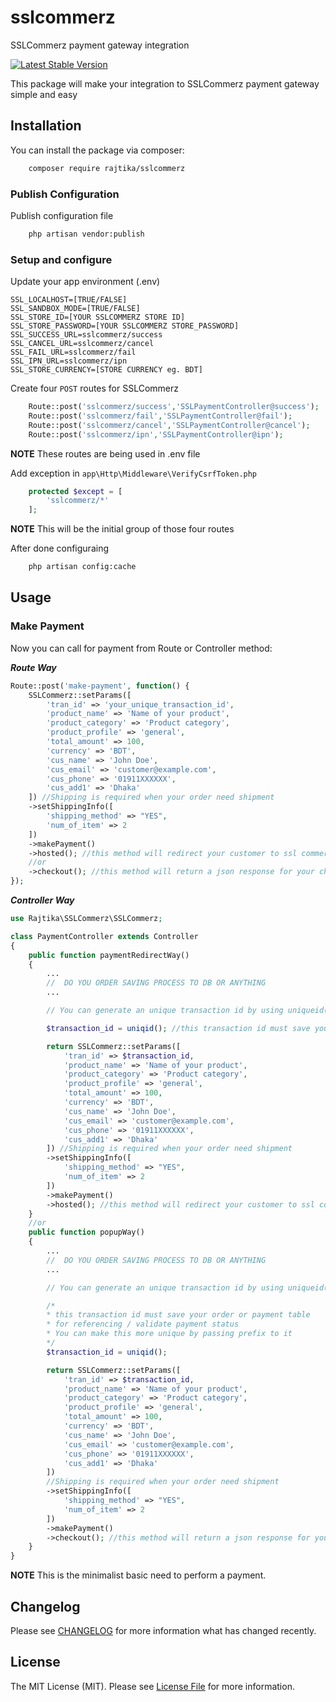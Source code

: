 # sslcommerz
SSLCommerz payment gateway integration

[![Latest Stable Version](https://poser.pugx.org/rajtika/sslcommerz/v/stable)](https://packagist.org/packages/rajtika/sslcommerz)

This package will make your integration to SSLCommerz payment gateway simple and easy

## Installation

You can install the package via composer:

``` bash
    composer require rajtika/sslcommerz
```

### Publish Configuration

Publish configuration file

```bash
    php artisan vendor:publish
```

### Setup and configure

Update your app environment (.env) 
```
SSL_LOCALHOST=[TRUE/FALSE]
SSL_SANDBOX_MODE=[TRUE/FALSE]
SSL_STORE_ID=[YOUR SSLCOMMERZ STORE ID]
SSL_STORE_PASSWORD=[YOUR SSLCOMMERZ STORE_PASSWORD]
SSL_SUCCESS_URL=sslcommerz/success
SSL_CANCEL_URL=sslcommerz/cancel
SSL_FAIL_URL=sslcommerz/fail
SSL_IPN_URL=sslcommerz/ipn
SSL_STORE_CURRENCY=[STORE CURRENCY eg. BDT]
```

Create four ``POST`` routes for SSLCommerz
```php
    Route::post('sslcommerz/success','SSLPaymentController@success');
    Route::post('sslcommerz/fail','SSLPaymentController@fail');
    Route::post('sslcommerz/cancel','SSLPaymentController@cancel');
    Route::post('sslcommerz/ipn','SSLPaymentController@ipn');
```
**NOTE** These routes are being used in .env file

Add exception in ``app\Http\Middleware\VerifyCsrfToken.php`` 
```php
    protected $except = [
        'sslcommerz/*'
    ];
```
**NOTE** This will be the initial group of those four routes

After done configuraing
```bash
    php artisan config:cache
```

## Usage

### Make Payment
Now you can call for payment from Route or Controller method:

***Route Way***

``` php
Route::post('make-payment', function() {
	SSLCommerz::setParams([
	    'tran_id' => 'your_unique_transaction_id',
	    'product_name' => 'Name of your product',
	    'product_category' => 'Product category',
	    'product_profile' => 'general',
	    'total_amount' => 100,
	    'currency' => 'BDT',
	    'cus_name' => 'John Doe', 
	    'cus_email' => 'customer@example.com',
	    'cus_phone' => '01911XXXXXX',
	    'cus_add1' => 'Dhaka'
	]) //Shipping is required when your order need shipment
	->setShippingInfo([
	    'shipping_method' => "YES",
	    'num_of_item' => 2
	])
	->makePayment()
	->hosted(); //this method will redirect your customer to ssl commerz payment page
	//or
	->checkout(); //this method will return a json response for your checkout popup 
});
```
***Controller Way***
``` php
use Rajtika\SSLCommerz\SSLCommerz;

class PaymentController extends Controller
{
    public function paymentRedirectWay()
    {
        ...
        //  DO YOU ORDER SAVING PROCESS TO DB OR ANYTHING
        ...

        // You can generate an unique transaction id by using uniqueid()

        $transaction_id = uniqid(); //this transaction id must save your order or payment table for referencing / validate payment status

        return SSLCommerz::setParams([
            'tran_id' => $transaction_id,
            'product_name' => 'Name of your product',
            'product_category' => 'Product category',
            'product_profile' => 'general',
            'total_amount' => 100,
            'currency' => 'BDT',
            'cus_name' => 'John Doe', 
            'cus_email' => 'customer@example.com',
            'cus_phone' => '01911XXXXXX',
            'cus_add1' => 'Dhaka'
        ]) //Shipping is required when your order need shipment
        ->setShippingInfo([
            'shipping_method' => "YES",
            'num_of_item' => 2
        ])
        ->makePayment()
        ->hosted(); //this method will redirect your customer to ssl commerz payment page
    }
    //or
    public function popupWay()
    {
        ...
        //  DO YOU ORDER SAVING PROCESS TO DB OR ANYTHING
        ...

        // You can generate an unique transaction id by using uniqueid()

        /*
        * this transaction id must save your order or payment table 
        * for referencing / validate payment status
        * You can make this more unique by passing prefix to it
        */
        $transaction_id = uniqid(); 

        return SSLCommerz::setParams([
            'tran_id' => $transaction_id,
            'product_name' => 'Name of your product',
            'product_category' => 'Product category',
            'product_profile' => 'general',
            'total_amount' => 100,
            'currency' => 'BDT',
            'cus_name' => 'John Doe', 
            'cus_email' => 'customer@example.com',
            'cus_phone' => '01911XXXXXX',
            'cus_add1' => 'Dhaka'
        ]) 
        //Shipping is required when your order need shipment
        ->setShippingInfo([
            'shipping_method' => "YES",
            'num_of_item' => 2
        ])
        ->makePayment()
        ->checkout(); //this method will return a json response for your checkout popup 
    }
}
```
**NOTE** This is the minimalist basic need to perform a payment.

## Changelog

Please see [CHANGELOG](CHANGELOG.md) for more information what has changed recently.

## License

The MIT License (MIT). Please see [License File](LICENSE.md) for more information.